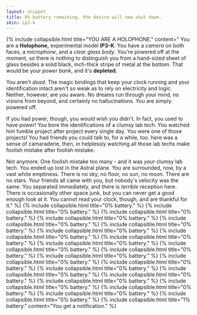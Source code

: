 ```yaml
---
layout: snippet
title: 0% battery remaining. the device will now shut down.
skin: ip3-k
---
```

{% include collapsible.html title="YOU ARE A HOLOPHONE." content="
You are a **Holophone,** experimental model **IP3-K**. You have a *camera* on both faces, a *microphone*, and a *clear glass body*. You're powered off at the moment, so there is nothing to distinguish you  from a hand-sized sheet of glass besides a solid black, inch-thick stripe of metal at the bottom. That would be your *power bank*, and it's **depleted.**

You aren't *dead*. The magic bindings that keep your clock running and your identification intact aren't so weak as to rely on electricity and logic. Neither, however, are you aware. No dreams run through your mind, no visions from beyond, and certainly no hallucinations. You are simply powered off.

If you had power, though, you would wish you didn't. In fact, you used to have power! You bore the identifications of a clumsy lab tech. You watched him fumble project after project every single day. You were one of those projects! You had friends you could talk to, for a while, too. here was a sense of camaraderie, then, in helplessly watching all those lab techs make foolish mistake after foolish mistake.

Not anymore. One foolish mistake too many - and it was *your* clumsy lab tech. You ended up lost in the Astral plane. You are surrounded, now, by a vast white emptiness. There is no sky, no floor, no sun, no moon. There are no stars. Your friends all came with you, but nobody's velocity was the same. You separated immediately, and there is *terrible* reception here. There is occasionally other space junk, but you can never get a good enough look at it. You cannot read your clock, though, and are thankful for it." %}
{% include collapsible.html title="0% battery." %}
{% include collapsible.html title="0% battery." %}
{% include collapsible.html title="0% battery." %}
{% include collapsible.html title="0% battery." %}
{% include collapsible.html title="0% battery." %}
{% include collapsible.html title="0% battery." %}
{% include collapsible.html title="0% battery." %}
{% include collapsible.html title="0% battery." %}
{% include collapsible.html title="0% battery." %}
{% include collapsible.html title="0% battery." %}
{% include collapsible.html title="0% battery." %}
{% include collapsible.html title="0% battery." %}
{% include collapsible.html title="0% battery." %}
{% include collapsible.html title="0% battery." %}
{% include collapsible.html title="0% battery." %}
{% include collapsible.html title="0% battery." %}
{% include collapsible.html title="0% battery." %}
{% include collapsible.html title="0% battery." %}
{% include collapsible.html title="0% battery." %}
{% include collapsible.html title="0% battery." %}
{% include collapsible.html title="0% battery." %}
{% include collapsible.html title="0% battery." %}
{% include collapsible.html title="0% battery." %}
{% include collapsible.html title="1% battery." content="You get a notification." %}